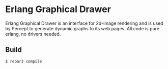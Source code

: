 Erlang Graphical Drawer
=====

Erlang Graphical Drawer is an interface for 2d-image rendering and is used by Percept to generate dynamic graphs to its web
pages. All code is pure erlang, no drivers needed.

Build
-----

    $ rebar3 compile
